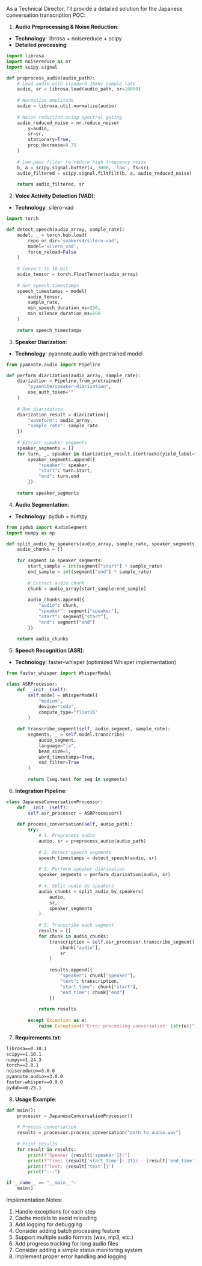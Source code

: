 As a Technical Director, I'll provide a detailed solution for the Japanese conversation transcription POC:

1. **Audio Preprocessing & Noise Reduction**:
- **Technology**: librosa + noisereduce + scipy
- **Detailed processing**:
```python
import librosa
import noisereduce as nr
import scipy.signal

def preprocess_audio(audio_path):
    # Load audio with standard 16kHz sample rate
    audio, sr = librosa.load(audio_path, sr=16000)
    
    # Normalize amplitude
    audio = librosa.util.normalize(audio)
    
    # Noise reduction using spectral gating
    audio_reduced_noise = nr.reduce_noise(
        y=audio, 
        sr=sr,
        stationary=True,
        prop_decrease=0.75
    )
    
    # Low-pass filter to reduce high frequency noise
    b, a = scipy.signal.butter(4, 3000, 'low', fs=sr)
    audio_filtered = scipy.signal.filtfilt(b, a, audio_reduced_noise)
    
    return audio_filtered, sr
```

2. **Voice Activity Detection (VAD)**:
- **Technology**: silero-vad
```python
import torch

def detect_speech(audio_array, sample_rate):
    model, _ = torch.hub.load(
        repo_or_dir='snakers4/silero-vad',
        model='silero_vad',
        force_reload=False
    )
    
    # Convert to 16-bit
    audio_tensor = torch.FloatTensor(audio_array)
    
    # Get speech timestamps
    speech_timestamps = model(
        audio_tensor, 
        sample_rate,
        min_speech_duration_ms=250,
        min_silence_duration_ms=100
    )
    
    return speech_timestamps
```

3. **Speaker Diarization**:
- **Technology**: pyannote.audio with pretrained model
```python
from pyannote.audio import Pipeline

def perform_diarization(audio_array, sample_rate):
    diarization = Pipeline.from_pretrained(
        "pyannote/speaker-diarization",
        use_auth_token=""
    )
    
    # Run diarization
    diarization_result = diarization({
        "waveform": audio_array,
        "sample_rate": sample_rate
    })
    
    # Extract speaker segments
    speaker_segments = []
    for turn, _, speaker in diarization_result.itertracks(yield_label=True):
        speaker_segments.append({
            "speaker": speaker,
            "start": turn.start,
            "end": turn.end
        })
    
    return speaker_segments
```

4. **Audio Segmentation**:
- **Technology**: pydub + numpy
```python
from pydub import AudioSegment
import numpy as np

def split_audio_by_speakers(audio_array, sample_rate, speaker_segments):
    audio_chunks = []
    
    for segment in speaker_segments:
        start_sample = int(segment["start"] * sample_rate)
        end_sample = int(segment["end"] * sample_rate)
        
        # Extract audio chunk
        chunk = audio_array[start_sample:end_sample]
        
        audio_chunks.append({
            "audio": chunk,
            "speaker": segment["speaker"],
            "start": segment["start"],
            "end": segment["end"]
        })
    
    return audio_chunks
```

5. **Speech Recognition (ASR)**:
- **Technology**: faster-whisper (optimized Whisper implementation)
```python
from faster_whisper import WhisperModel

class ASRProcessor:
    def __init__(self):
        self.model = WhisperModel(
            "medium",
            device="cuda",
            compute_type="float16"
        )
    
    def transcribe_segment(self, audio_segment, sample_rate):
        segments, _ = self.model.transcribe(
            audio_segment,
            language="ja",
            beam_size=5,
            word_timestamps=True,
            vad_filter=True
        )
        
        return [seg.text for seg in segments]
```

6. **Integration Pipeline**:
```python
class JapaneseConversationProcessor:
    def __init__(self):
        self.asr_processor = ASRProcessor()
    
    def process_conversation(self, audio_path):
        try:
            # 1. Preprocess audio
            audio, sr = preprocess_audio(audio_path)
            
            # 2. Detect speech segments
            speech_timestamps = detect_speech(audio, sr)
            
            # 3. Perform speaker diarization
            speaker_segments = perform_diarization(audio, sr)
            
            # 4. Split audio by speakers
            audio_chunks = split_audio_by_speakers(
                audio, 
                sr, 
                speaker_segments
            )
            
            # 5. Transcribe each segment
            results = []
            for chunk in audio_chunks:
                transcription = self.asr_processor.transcribe_segment(
                    chunk["audio"],
                    sr
                )
                
                results.append({
                    "speaker": chunk["speaker"],
                    "text": transcription,
                    "start_time": chunk["start"],
                    "end_time": chunk["end"]
                })
            
            return results
            
        except Exception as e:
            raise Exception(f"Error processing conversation: {str(e)}")
```

7. **Requirements.txt**:
```txt
librosa==0.10.1
scipy==1.10.1
numpy==1.24.3
torch==2.0.1
noisereduce==3.0.0
pyannote.audio==3.0.0
faster-whisper==0.9.0
pydub==0.25.1
```

8. **Usage Example**:
```python
def main():
    processor = JapaneseConversationProcessor()
    
    # Process conversation
    results = processor.process_conversation("path_to_audio.wav")
    
    # Print results
    for result in results:
        print(f"Speaker {result['speaker']}:")
        print(f"Time: {result['start_time']:.2f}s - {result['end_time']:.2f}s")
        print(f"Text: {result['text']}")
        print("---")

if __name__ == "__main__":
    main()
```

Implementation Notes:
1. Handle exceptions for each step
2. Cache models to avoid reloading
3. Add logging for debugging
4. Consider adding batch processing feature
5. Support multiple audio formats (wav, mp3, etc.)
6. Add progress tracking for long audio files
7. Consider adding a simple status monitoring system
8. Implement proper error handling and logging
